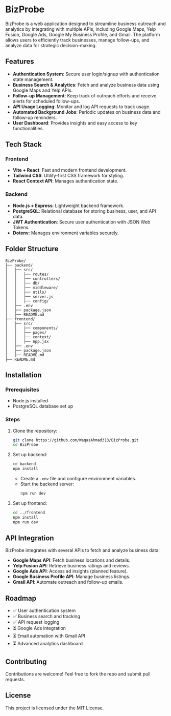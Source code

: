 # BizProbe

BizProbe is a web application designed to streamline business outreach and analytics by integrating with multiple APIs, including Google Maps, Yelp Fusion, Google Ads, Google My Business Profile, and Gmail. The platform allows users to efficiently track businesses, manage follow-ups, and analyze data for strategic decision-making.

## Features

- **Authentication System**: Secure user login/signup with authentication state management.
- **Business Search & Analytics**: Fetch and analyze business data using Google Maps and Yelp APIs.
- **Follow-up Management**: Keep track of outreach efforts and receive alerts for scheduled follow-ups.
- **API Usage Logging**: Monitor and log API requests to track usage.
- **Automated Background Jobs**: Periodic updates on business data and follow-up reminders.
- **User Dashboard**: Provides insights and easy access to key functionalities.

## Tech Stack

### Frontend
- **Vite + React**: Fast and modern frontend development.
- **Tailwind CSS**: Utility-first CSS framework for styling.
- **React Context API**: Manages authentication state.

### Backend
- **Node.js + Express**: Lightweight backend framework.
- **PostgreSQL**: Relational database for storing business, user, and API data.
- **JWT Authentication**: Secure user authentication with JSON Web Tokens.
- **Dotenv**: Manages environment variables securely.

## Folder Structure

```
BizProbe/
├── backend/
│   ├── src/
│   │   ├── routes/
│   │   ├── controllers/
│   │   ├── db/
│   │   ├── middleware/
│   │   ├── utils/
│   │   ├── server.js
│   │   ├── config/
│   ├── .env
│   ├── package.json
│   ├── README.md
├── frontend/
│   ├── src/
│   │   ├── components/
│   │   ├── pages/
│   │   ├── context/
│   │   ├── App.jsx
│   ├── .env
│   ├── package.json
│   ├── README.md
├── README.md
```

## Installation

### Prerequisites
- Node.js installed
- PostgreSQL database set up

### Steps
1. Clone the repository:
   ```sh
   git clone https://github.com/WaqasAhmad313/BizProbe.git
   cd BizProbe
   ```
2. Set up backend:
   ```sh
   cd backend
   npm install
   ```
   - Create a `.env` file and configure environment variables.
   - Start the backend server:
     ```sh
     npm run dev
     ```
3. Set up frontend:
   ```sh
   cd ../frontend
   npm install
   npm run dev
   ```

## API Integration
BizProbe integrates with several APIs to fetch and analyze business data:
- **Google Maps API**: Fetch business locations and details.
- **Yelp Fusion API**: Retrieve business ratings and reviews.
- **Google Ads API**: Access ad insights (planned feature).
- **Google Business Profile API**: Manage business listings.
- **Gmail API**: Automate outreach and follow-up emails.

## Roadmap
- ✅ User authentication system
- ✅ Business search and tracking
- ✅ API request logging
- ⏳ Google Ads integration
- ⏳ Email automation with Gmail API
- ⏳ Advanced analytics dashboard

## Contributing
Contributions are welcome! Feel free to fork the repo and submit pull requests.

## License
This project is licensed under the MIT License.

